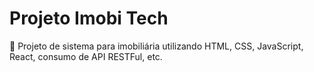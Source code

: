 # Projeto Imobi Tech

🚀 Projeto de sistema para imobiliária utilizando HTML, CSS, JavaScript, React, consumo de API RESTFul, etc.